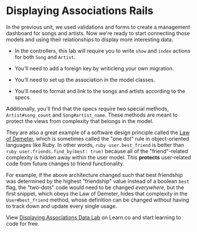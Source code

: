 # Displaying Associations Rails

In the previous unit, we used validations and forms to create a management
dashboard for songs and artists. Now we're ready to start connecting those
models and using their relationships to display more interesting data.

- In the controllers, this lab will require you to write `show` and `index`
  actions for both `Song` and `Artist`.

- You'll need to add a foreign key by writicleng your own migration.

- You'll need to set up the association in the model classes.

- You'll need to format and link to the songs and artists according to the
  specs.

Additionally, you'll find that the specs require two special methods,
`Artist#song_count` and `Song#artist_name`. These methods are meant to protect
the views from complexity that belongs in the model.

They are also a great example of a software design principle called the
[Law of Demeter][demeter], which is sometimes called the "one dot" rule in
object-oriented languages like Ruby. In other words, `ruby user.best_friend` is
better than `ruby user.friends.find_by(best: true)` because all of the
"friend"-related complexity is hidden away within the user model. This
**protects** user-related code from future changes to friend functionality.

For example, if the above architecture changed such that best friendship was
determined by the highest "friendship" value instead of a boolean `best` flag,
the "two-dots" code would need to be changed _everywhere_, but the first
snippet, which obeys the Law of Demeter, hides that complexity in the
`User#best_friend` method, whose definition can be changed without having to
track down and update every single usage.

<p class='util--hide'>View <a href='https://learn.co/lessons/displaying-associations-rails-lab'>Displaying Associations Data Lab</a> on Learn.co and start learning to code for free.</p>

[demeter]: https://en.wikipedia.org/wiki/Law_of_Demeter
